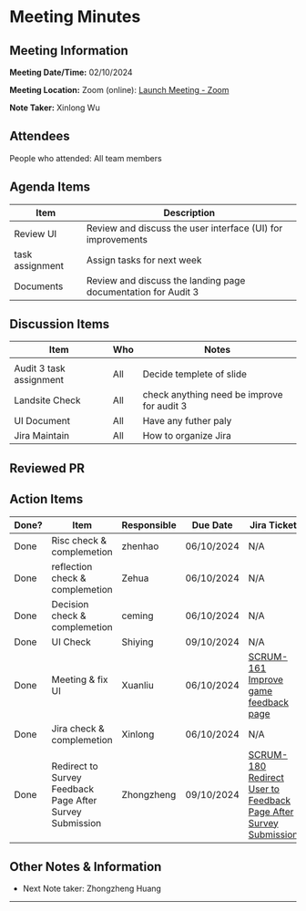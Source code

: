 # Meeting Minutes

## Meeting Information

**Meeting Date/Time:** 02/10/2024

**Meeting Location:** Zoom (online): [Launch Meeting - Zoom](https://anu.zoom.us/j/82320892529?pwd=r1sFRKhalHhXKuCi4eFE72RrBUwuor.1)

**Note Taker:** Xinlong Wu

## Attendees

People who attended: All team members

## Agenda Items

| Item            | Description |
| --------------- | ----------- |
| Review UI       | Review and discuss the user interface (UI) for improvements |
| task assignment |  Assign tasks for next week |
| Documents       |  Review and discuss the landing page documentation for Audit 3 |

## Discussion Items

| Item                    | Who                 | Notes                                      |
| ----------------------- | ------------------- | ------------------------------------------ |
|                         |                     |                                            |
| Audit 3 task assignment | All                 | Decide templete of slide                   |
| Landsite Check          | All                 | check anything need be improve for audit 3 |
| UI Document             | All                 | Have any futher paly                       |
| Jira Maintain           | All                 | How to organize Jira                       |

## Reviewed PR

## Action Items

| Done? | Item                            | Responsible | Due Date | Jira Ticket |
| ----- | ------------------------------- | ----------- | -------- | ----------- |
|  Done | Risc check & complemetion                                | zhenhao     |06/10/2024|     N/A     |
|  Done | reflection check & complemetion                          | Zehua       |06/10/2024|     N/A     |
|  Done | Decision check & complemetion                            | ceming      |06/10/2024|     N/A     |
|  Done | UI Check                                                 | Shiying     |09/10/2024|     N/A     |
|  Done | Meeting & fix UI                                         | Xuanliu     |06/10/2024| [SCRUM-161 Improve game feedback page](https://moral-decisions.atlassian.net/browse/SCRUM-161) |
|  Done | Jira check & complemetion                                | Xinlong     |06/10/2024|     N/A     |
|  Done | Redirect to Survey Feedback Page After Survey Submission | Zhongzheng  |09/10/2024| [SCRUM-180 Redirect User to Feedback Page After Survey Submission](https://moral-decisions.atlassian.net/browse/SCRUM-180) |

## Other Notes & Information

- Next Note taker: Zhongzheng Huang

---
